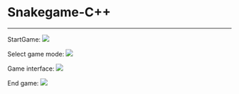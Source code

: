 # Snakegame-C++
___

StartGame: 
![](C:\Users\HOLYCOW\Desktop\Snakegame-C-\1.png)

Select game mode:
![](C:\Users\HOLYCOW\Desktop\Snakegame-C-\2.png)

Game interface:
![](C:\Users\HOLYCOW\Desktop\Snakegame-C-\3.png)

End game:
![](C:\Users\HOLYCOW\Desktop\Snakegame-C-\4.png)


